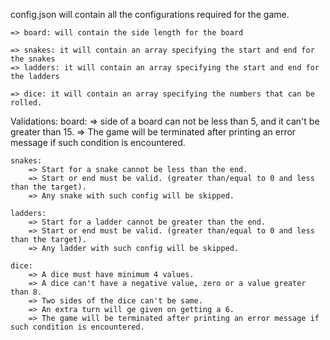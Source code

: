 config.json will contain all the configurations required for the game.

    => board: will contain the side length for the board

    => snakes: it will contain an array specifying the start and end for the snakes
    => ladders: it will contain an array specifying the start and end for the ladders

    => dice: it will contain an array specifying the numbers that can be rolled.

Validations:
    board:
        => side of a board can not be less than 5, and it can't be greater than 15. 
        => The game will be terminated after printing an error message if such condition is encountered.

    snakes:
        => Start for a snake cannot be less than the end. 
        => Start or end must be valid. (greater than/equal to 0 and less than the target).
        => Any snake with such config will be skipped.

    ladders:
        => Start for a ladder cannot be greater than the end. 
        => Start or end must be valid. (greater than/equal to 0 and less than the target).
        => Any ladder with such config will be skipped.

    dice:
        => A dice must have minimum 4 values.
        => A dice can't have a negative value, zero or a value greater than 8.
        => Two sides of the dice can't be same.
        => An extra turn will ge given on getting a 6.
        => The game will be terminated after printing an error message if such condition is encountered.
        

    
